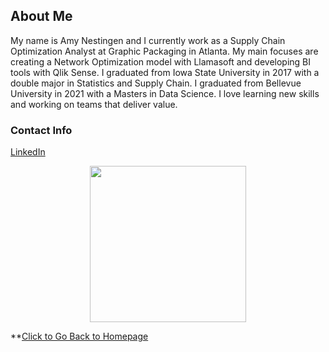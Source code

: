 ## About Me
My name is Amy Nestingen and I currently work as a Supply Chain Optimization Analyst at Graphic Packaging in Atlanta. My main focuses are creating a Network Optimization model with Llamasoft and developing BI tools with Qlik Sense. I graduated from Iowa State University in 2017 with a double major in Statistics and Supply Chain. I graduated from Bellevue University in 2021 with a Masters in Data Science. I love learning new skills and working on teams that deliver value. 

### Contact Info
[LinkedIn](https://www.linkedin.com/in/amy-nestingen-9501b7117/)

<p align = "center">
<img src="https://user-images.githubusercontent.com/54515596/106978041-0f1be480-6721-11eb-8312-e569f45c2032.png" width="250">
</p>

**[Click to Go Back to Homepage](https://nestingen.github.io/) 
